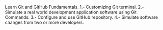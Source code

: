 Learn Git and GitHub Fundamentals.
1.- Customizing Git terminal.
2.- Simulate a real world development application software using Git Commands.
3.- Configure and use GitHub repository.
4.- Simulate software changes from two or more developers.
